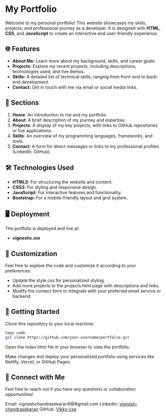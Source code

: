 # My Portfolio

Welcome to my personal portfolio! This website showcases my skills, projects, and professional journey as a developer. It is designed with **HTML**, **CSS**, and **JavaScript** to create an interactive and user-friendly experience.

## 🌐 Features

- **About Me:** Learn more about my background, skills, and career goals.
- **Projects:** Explore my recent projects, including descriptions, technologies used, and live demos.
- **Skills:** A detailed list of technical skills, ranging from front-end to back-end development.
- **Contact:** Get in touch with me via email or social media links.

## 📜 Sections

1. **Home**: An introduction to me and my portfolio.
2. **About**: A brief description of my journey and expertise.
3. **Projects**: A display of my key projects, with links to GitHub repositories or live applications.
4. **Skills**: An overview of my programming languages, frameworks, and tools.
5. **Contact**: A form for direct messages or links to my professional profiles (LinkedIn, GitHub).

## 🛠️ Technologies Used

- **HTML5:** For structuring the website and content.
- **CSS3:** For styling and responsive design.
- **JavaScript:** For interactive features and functionality.
- **Bootstrap:** For a mobile-friendly layout and grid system.

## 🖥️ Deployment

The portfolio is deployed and live at:
- **vigneshc.me**

## 🎨 Customization
Feel free to explore the code and customize it according to your preferences:

- Update the style.css for personalized styling.
- Add more projects to the projects.html page with descriptions and links.
- Modify the contact form to integrate with your preferred email service or backend.

  
## 🚀 Getting Started
Clone this repository to your local machine:

```bash
Copy code
git clone https://github.com/your-username/portfolio.git
```
Open the index.html file in your browser to view the portfolio.

Make changes and deploy your personalized portfolio using services like Netlify, Vercel, or GitHub Pages.

## 🤝 Connect with Me
Feel free to reach out if you have any questions or collaboration opportunities!

Email: vigneshchandrasekaran9@#gmail.com
LinkedIn: [vignesh-chandrasekaran](https://www.linkedin.com/in/vignesh-chandrasekaran-962714226/)
GitHub: [Vikky-cse](https://github.com/Vikky-cse)


